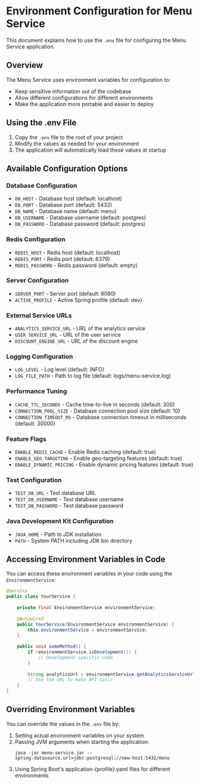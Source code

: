 # Environment Configuration for Menu Service

This document explains how to use the `.env` file for configuring the Menu Service application.

## Overview

The Menu Service uses environment variables for configuration to:
- Keep sensitive information out of the codebase
- Allow different configurations for different environments
- Make the application more portable and easier to deploy

## Using the .env File

1. Copy the `.env` file to the root of your project
2. Modify the values as needed for your environment
3. The application will automatically load these values at startup

## Available Configuration Options

### Database Configuration
- `DB_HOST` - Database host (default: localhost)
- `DB_PORT` - Database port (default: 5432)
- `DB_NAME` - Database name (default: menu)
- `DB_USERNAME` - Database username (default: postgres)
- `DB_PASSWORD` - Database password (default: postgres)

### Redis Configuration
- `REDIS_HOST` - Redis host (default: localhost)
- `REDIS_PORT` - Redis port (default: 6379)
- `REDIS_PASSWORD` - Redis password (default: empty)

### Server Configuration
- `SERVER_PORT` - Server port (default: 8080)
- `ACTIVE_PROFILE` - Active Spring profile (default: dev)

### External Service URLs
- `ANALYTICS_SERVICE_URL` - URL of the analytics service
- `USER_SERVICE_URL` - URL of the user service
- `DISCOUNT_ENGINE_URL` - URL of the discount engine

### Logging Configuration
- `LOG_LEVEL` - Log level (default: INFO)
- `LOG_FILE_PATH` - Path to log file (default: logs/menu-service.log)

### Performance Tuning
- `CACHE_TTL_SECONDS` - Cache time-to-live in seconds (default: 300)
- `CONNECTION_POOL_SIZE` - Database connection pool size (default: 10)
- `CONNECTION_TIMEOUT_MS` - Database connection timeout in milliseconds (default: 30000)

### Feature Flags
- `ENABLE_REDIS_CACHE` - Enable Redis caching (default: true)
- `ENABLE_GEO_TARGETING` - Enable geo-targeting features (default: true)
- `ENABLE_DYNAMIC_PRICING` - Enable dynamic pricing features (default: true)

### Test Configuration
- `TEST_DB_URL` - Test database URL
- `TEST_DB_USERNAME` - Test database username
- `TEST_DB_PASSWORD` - Test database password

### Java Development Kit Configuration
- `JAVA_HOME` - Path to JDK installation
- `PATH` - System PATH including JDK bin directory

## Accessing Environment Variables in Code

You can access these environment variables in your code using the `EnvironmentService`:

```java
@Service
public class YourService {
    
    private final EnvironmentService environmentService;
    
    @Autowired
    public YourService(EnvironmentService environmentService) {
        this.environmentService = environmentService;
    }
    
    public void someMethod() {
        if (environmentService.isDevelopment()) {
            // Development-specific code
        }
        
        String analyticsUrl = environmentService.getAnalyticsServiceUrl();
        // Use the URL to make API calls
    }
}
```

## Overriding Environment Variables

You can override the values in the `.env` file by:
1. Setting actual environment variables on your system
2. Passing JVM arguments when starting the application:
   ```
   java -jar menu-service.jar --spring.datasource.url=jdbc:postgresql://new-host:5432/menu
   ```
3. Using Spring Boot's application-{profile}.yaml files for different environments
